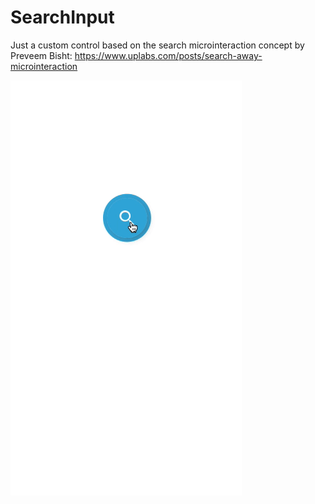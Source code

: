 # SearchInput
Just a custom control based on the search microinteraction concept by Preveem Bisht: 
https://www.uplabs.com/posts/search-away-microinteraction 

![](https://github.com/psobko/SearchInput/blob/master/preview.gif)
